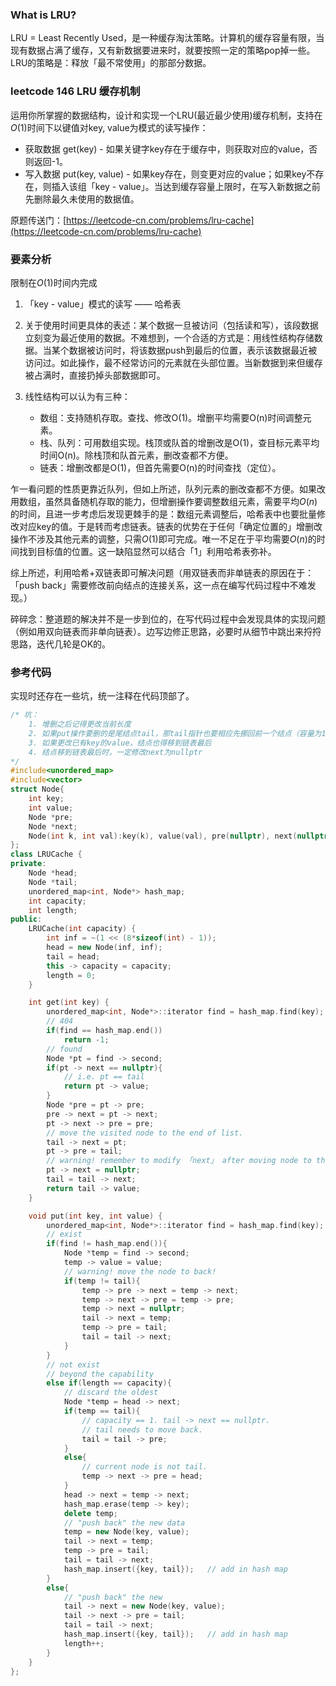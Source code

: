 ### What is LRU?

LRU = Least Recently Used，是一种缓存淘汰策略。计算机的缓存容量有限，当现有数据占满了缓存，又有新数据要进来时，就要按照一定的策略pop掉一些。LRU的策略是：释放「最不常使用」的那部分数据。

### leetcode 146 LRU 缓存机制

运用你所掌握的数据结构，设计和实现一个LRU(最近最少使用)缓存机制，支持在$O(1)$时间下以键值对key, value为模式的读写操作：

+ 获取数据 get(key) - 如果关键字key存在于缓存中，则获取对应的value，否则返回-1。
+ 写入数据 put(key, value) - 如果key存在，则变更对应的value；如果key不存在，则插入该组「key - value」。当达到缓存容量上限时，在写入新数据之前先删除最久未使用的数据值。

原题传送门：[https://leetcode-cn.com/problems/lru-cache](https://leetcode-cn.com/problems/lru-cache)

### 要素分析

限制在$O(1)$时间内完成

1. 「key - value」模式的读写 —— 哈希表
2. 关于使用时间更具体的表述：某个数据一旦被访问（包括读和写），该段数据立刻变为最近使用的数据。不难想到，一个合适的方式是：用线性结构存储数据。当某个数据被访问时，将该数据push到最后的位置，表示该数据最近被访问过。如此操作，最不经常访问的元素就在头部位置。当新数据到来但缓存被占满时，直接扔掉头部数据即可。
3. 线性结构可以认为有三种：

   + 数组：支持随机存取。查找、修改O(1)。增删平均需要O(n)时间调整元素。
   + 栈、队列：可用数组实现。栈顶或队首的增删改是O(1)，查目标元素平均时间O(n)。除栈顶和队首元素，删改查都不方便。
   + 链表：增删改都是O(1)，但首先需要O(n)的时间查找（定位）。

乍一看问题的性质更靠近队列，但如上所述，队列元素的删改查都不方便。如果改用数组，虽然具备随机存取的能力，但增删操作要调整数组元素，需要平均$O(n)$的时间，且进一步考虑后发现更棘手的是：数组元素调整后，哈希表中也要批量修改对应key的值。于是转而考虑链表。链表的优势在于任何「确定位置的」增删改操作不涉及其他元素的调整，只需$O(1)$即可完成。唯一不足在于平均需要$O(n)$的时间找到目标值的位置。这一缺陷显然可以结合「1」利用哈希表弥补。

综上所述，利用哈希+双链表即可解决问题（用双链表而非单链表的原因在于：「push back」需要修改前向结点的连接关系，这一点在编写代码过程中不难发现。）

碎碎念：整道题的解决并不是一步到位的，在写代码过程中会发现具体的实现问题（例如用双向链表而非单向链表）。边写边修正思路，必要时从细节中跳出来捋捋思路，迭代几轮是OK的。

### 参考代码

实现时还存在一些坑，统一注释在代码顶部了。

```c++
/* 坑：
    1. 增删之后记得更改当前长度
    2. 如果put操作要删的是尾结点tail，那tail指针也要相应先挪回前一个结点（容量为1的边界情况）
    3. 如果更改已有key的value，结点也得移到链表最后
    4. 结点移到链表最后时，一定修改next为nullptr
*/
#include<unordered_map>
#include<vector>
struct Node{
    int key;
    int value;
    Node *pre;
    Node *next;
    Node(int k, int val):key(k), value(val), pre(nullptr), next(nullptr) {}
};
class LRUCache {
private:
    Node *head;
    Node *tail;
    unordered_map<int, Node*> hash_map;
    int capacity;
    int length;
public:
    LRUCache(int capacity) {
        int inf = ~(1 << (8*sizeof(int) - 1));
        head = new Node(inf, inf);
        tail = head;
        this -> capacity = capacity;
        length = 0;
    }

    int get(int key) {
        unordered_map<int, Node*>::iterator find = hash_map.find(key);
        // 404
        if(find == hash_map.end())
            return -1;
        // found
        Node *pt = find -> second;
        if(pt -> next == nullptr){
            // i.e. pt == tail
            return pt -> value;
        }
        Node *pre = pt -> pre;
        pre -> next = pt -> next;
        pt -> next -> pre = pre;
        // move the visited node to the end of list.
        tail -> next = pt;
        pt -> pre = tail;
        // warning! remember to modify 「next」 after moving node to the back.
        pt -> next = nullptr;
        tail = tail -> next;
        return tail -> value;
    }

    void put(int key, int value) {
        unordered_map<int, Node*>::iterator find = hash_map.find(key);
        // exist
        if(find != hash_map.end()){
            Node *temp = find -> second;
            temp -> value = value;
            // warning! move the node to back!
            if(temp != tail){
                temp -> pre -> next = temp -> next;
                temp -> next -> pre = temp -> pre;
                temp -> next = nullptr;
                tail -> next = temp;
                temp -> pre = tail;
                tail = tail -> next;
            }
        }
        // not exist
        // beyond the capability
        else if(length == capacity){
            // discard the oldest
            Node *temp = head -> next;
            if(temp == tail){
                // capacity == 1. tail -> next == nullptr.
                // tail needs to move back.
                tail = tail -> pre;
            }
            else{
                // current node is not tail.
                temp -> next -> pre = head;
            }
            head -> next = temp -> next;
            hash_map.erase(temp -> key);
            delete temp;
            // "push back" the new data
            temp = new Node(key, value);
            tail -> next = temp;
            temp -> pre = tail;
            tail = tail -> next;
            hash_map.insert({key, tail});   // add in hash map
        }
        else{
            // "push back" the new
            tail -> next = new Node(key, value);
            tail -> next -> pre = tail;
            tail = tail -> next;
            hash_map.insert({key, tail});   // add in hash map
            length++;
        }
    }
};
```
